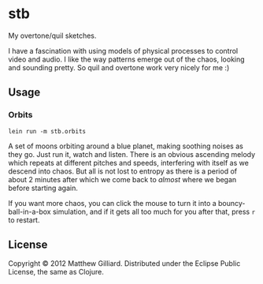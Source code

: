 # stb

My overtone/quil sketches.

I have a fascination with using models of physical processes to control video and audio.  I like the way patterns emerge out of the chaos, looking and sounding pretty.  So quil and overtone work very nicely for me :)

## Usage

### Orbits

`lein run -m stb.orbits`

A set of moons orbiting around a blue planet, making soothing noises as they go.  Just run it, watch and listen.  There is an obvious ascending melody which repeats at different pitches and speeds, interfering with itself as we descend into chaos.  But all is not lost to entropy as there is a period of about 2 minutes after which we come back to *almost* where we began before starting again.

If you want more chaos, you can click the mouse to turn it into a bouncy-ball-in-a-box simulation, and if it gets all too much for you after that, press `r` to restart.

## License

Copyright © 2012 Matthew Gilliard.  Distributed under the Eclipse Public License, the same as Clojure.
